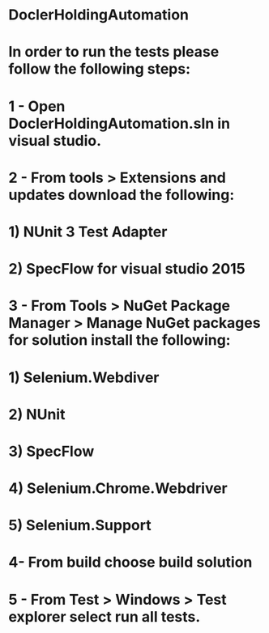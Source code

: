 # DoclerHoldingAutomation

# In order to run the tests please follow the following steps:

# 1 - Open DoclerHoldingAutomation.sln in visual studio.
# 2 - From tools > Extensions and updates download the following:
  # 1) NUnit 3 Test Adapter
  # 2) SpecFlow for visual studio 2015
# 3 - From Tools > NuGet Package Manager > Manage NuGet packages for solution install the following:
  # 1) Selenium.Webdiver
  # 2) NUnit
  # 3) SpecFlow
  # 4) Selenium.Chrome.Webdriver
  # 5) Selenium.Support
# 4- From build choose build solution
# 5 - From Test > Windows > Test explorer select run all tests.

